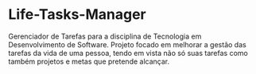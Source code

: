 # Life-Tasks-Manager
Gerenciador de Tarefas para a disciplina de Tecnologia em Desenvolvimento de Software. Projeto focado em melhorar a gestão das tarefas da vida de uma pessoa, tendo em vista não só suas tarefas como também projetos e metas que pretende alcançar.
